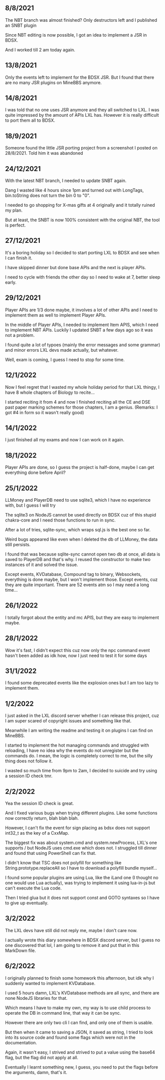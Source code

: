 ## 8/8/2021
The NBT branch was almost finished? Only destructors left and I published an SNBT plugin

Since NBT editing is now possible, I got an idea to implement a JSR in BDSX.

And I worked till 2 am today again.

## 13/8/2021
Only the events left to implement for the BDSX JSR. But I found that there are no many JSR plugins on MineBBS anymore.

## 14/8/2021
I was told that no one uses JSR anymore and they all switched to LXL. I was quite impressed by the amount of APIs LXL has. However it is really difficult to port them all to BDSX.

## 18/9/2021
Someone found the little JSR porting project from a screenshot I posted on 28/8/2021. Told him it was abandoned

## 24/12/2021
With the latest NBT branch, I needed to update SNBT again.

Dang I wasted like 4 hours since 1pm and turned out with LongTags, bin.toString does not turn the bin 0 to "0".

I needed to go shopping for X-mas gifts at 4 originally and it totally ruined my plan.

But at least, the SNBT is now 100% consistent with the original NBT, the tool is perfect.

## 27/12/2021
It's a boring holiday so I decided to start porting LXL to BDSX and see when I can finish it.

I have skipped dinner but done base APIs and the next is player APIs.

I need to cycle with friends the other day so I need to wake at 7, better sleep early.

## 29/12/2021
Player APIs are 1/3 done maybe, it involves a lot of other APIs and I need to implement them as well to implement Player APIs.

In the middle of Player APIs, I needed to implement Item APIS, which I need to implement NBT APIs. Luckily I updated SNBT a few days ago so it was not a problem.

I found quite a lot of typoes (mainly the error messages and some grammar) and minor errors LXL devs made actually, but whatever.

Well, exam is coming, I guess I need to stop for some time.

## 12/1/2022
Now I feel regret that I wasted my whole holiday period for that LXL thingy, I have 8 whole chapters of Biology to recite...

I started reciting it from 4 and now I finished reciting all the CE and DSE past paper marking schemes for those chapters, I am a genius. (Remarks: I got #4 in form so it wasn't really good)

## 14/1/2022
I just finished all my exams and now I can work on it again.

## 18/1/2022
Player APIs are done, so I guess the project is half-done, maybe I can get everything done before April?

## 25/1/2022
LLMoney and PlayerDB need to use sqlite3, which I have no experience with, but I guess I will try

The sqlite3 on NodeJS cannot be used directly on BDSX cuz of this stupid chakra-core and I need those functions to run in sync.

After a lot of tries, sqlite-sync, which wraps sql.js is the best one so far.

Weird bugs appeared like even when I deleted the db of LLMoney, the data still persists.

I found that was because sqlite-sync cannot open two db at once, all data is saved to PlayerDB and that's why. I reused the constructor to make two instances of it and solved the issue.

Except events, KVDatabase, Compound tag to binary, Websockets, everything is done maybe, but I won't implement those. Except events, cuz they are quite important. There are 52 events atm so I may need a long time...

## 26/1/2022
I totally forgot about the entity and mc APIS, but they are easy to implement maybe.

## 28/1/2022
Wow it's fast, I didn't expect this cuz now only the npc command event hasn't been added as idk how, now I just need to test it for some days

## 31/1/2022
I found some deprecated events like the explosion ones but I am too lazy to implement them.

## 1/2/2022
I just asked in the LXL discord server whether I can release this project, cuz I am super scared of copyright issues and something like that.

Meanwhile I am writing the readme and testing it on plugins I can find on MineBBS.

I started to implement the hot managing commands and struggled with reloading, I have no idea why the events do not unregister but the commands do. I mean, the logic is completely correct to me, but the silly thing does not follow it.

I wasted so much time from 9pm to 2am, I decided to suicide and try using a session ID check tmr.

## 2/2/2022
Yea the session ID check is great.

And I fixed various bugs when trying different plugins. Like some functions now correctly return, blah blah blah.

However, I can't fix the event for sign placing as bdsx does not support int32_t as the key of a CxxMap.

The biggest fix was about system.cmd and system.newProcess, LXL's one supports / but NodeJS uses cmd.exe which does not. I struggled till dinner and found that using PowerShell can fix that.

I didn't know that TSC does not polyfill for something like String.prototype.replaceAll so I have to download a polyfill bundle myself...

I found some popular plugins are using Lua, like the iLand one (I thought no one would use Lua actually), was trying to implement it using lua-in-js but can't execute the Lua code.

Then I tried glua but it does not support const and GOTO syntaxes so I have to give up eventually.

## 3/2/2022
The LXL devs have still did not reply me, maybe I don't care now.

I actually wrote this diary somewhere in BDSX discord server, but I guess no one discovered that lol, I am going to remove it and put that in this MarkDown file.

## 6/2/2022
I originally planned to finish some homework this afternoon, but idk why I suddenly wanted to implement KVDatabase.

I used 5 hours damn, LXL's KVDatabase methods are all sync, and there are none NodeJS libraries for that.

Which means I have to make my own, my way is to use child process to operate the DB in command line, that way it can be sync.

However there are only two cli I can find, and only one of them is usable.

But then when it came to saving a JSON, it saved as string, I tried to look into its source code and found some flags which were not in the documentation.

Again, it wasn't easy, I strived and strived to put a value using the base64 flag, but the flag did not apply at all.

Eventually I learnt something new, I guess, you need to put the flags before the arguments, damn, that's it.